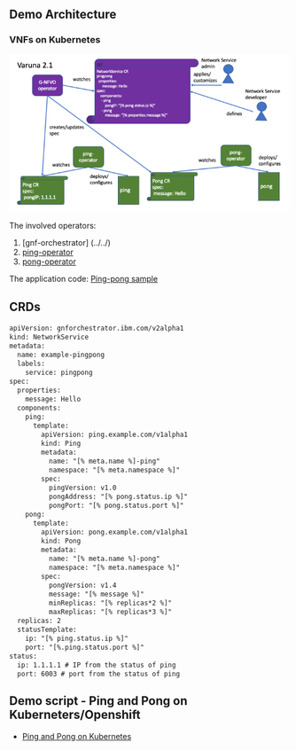 ## Demo Architecture

### VNFs on Kubernetes

![Pingpong on Kubernetes](images/PingPongOperatorsKubernetes.png)

The involved operators:

1. [gnf-orchestrator] (../../)
1. [ping-operator](ping-operator)
1. [pong-operator](pong-operator)

The application code: [Ping-pong sample](ping-pong-sample)

## CRDs

```
apiVersion: gnforchestrator.ibm.com/v2alpha1
kind: NetworkService
metadata:
  name: example-pingpong
  labels:
    service: pingpong
spec:
  properties:
    message: Hello
  components:
    ping:
      template:
        apiVersion: ping.example.com/v1alpha1
        kind: Ping
        metadata:
          name: "[% meta.name %]-ping"
          namespace: "[% meta.namespace %]"
        spec:
          pingVersion: v1.0
          pongAddress: "[% pong.status.ip %]"
          pongPort: "[% pong.status.port %]"
    pong:
      template:
        apiVersion: pong.example.com/v1alpha1
        kind: Pong
        metadata:
          name: "[% meta.name %]-pong"
          namespace: "[% meta.namespace %]"
        spec:
          pongVersion: v1.4
          message: "[% message %]"
          minReplicas: "[% replicas*2 %]"
          maxReplicas: "[% replicas*3 %]"
  replicas: 2
  statusTemplate:
    ip: "[% ping.status.ip %]"
    port: "[%.ping.status.port %]"
status:
  ip: 1.1.1.1 # IP from the status of ping
  port: 6003 # port from the status of ping
```

## Demo script - Ping and Pong on Kuberneters/Openshift

* [Ping and Pong on Kubernetes](k8s.md)

